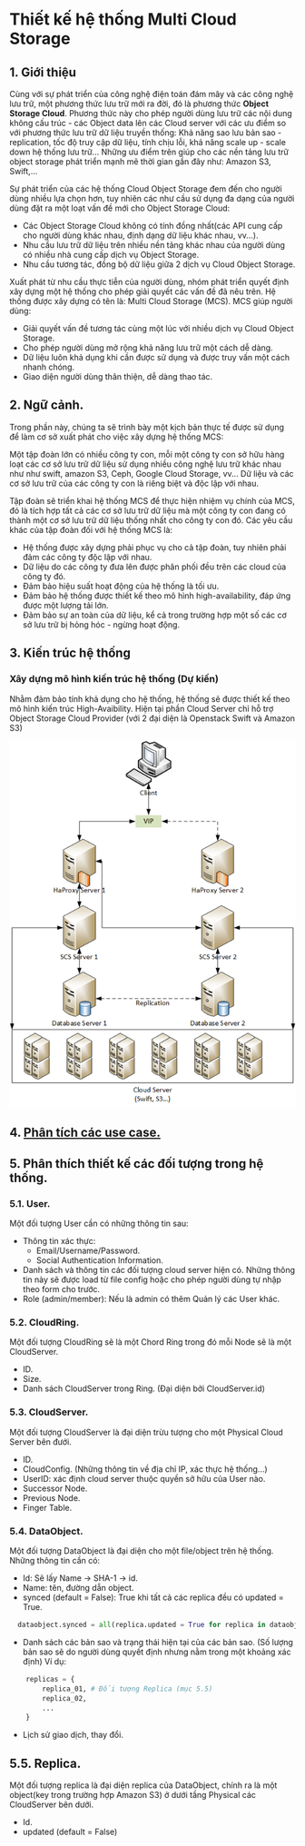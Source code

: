 # Thiết kế hệ thống Multi Cloud Storage

## 1. Giới thiệu

Cùng với sự phát triển của công nghệ điện toán đám mây và các công nghệ lưu trữ, một phương thức lưu trữ mới ra đời, đó là phương thức **Object Storage Cloud**. Phương thức này cho phép người dùng lưu trữ các nội dung không cấu trúc - các Object data lên các Cloud server với các ưu điểm so với phương thức lưu trữ dữ liệu truyền thống: Khả năng sao lưu bản sao - replication, tốc độ truy cập dữ liệu, tính chịu lỗi, khả năng scale up - scale down hệ thống lưu trữ... Những ưu điểm trên giúp cho các nền tảng lưu trữ object storage phát triển mạnh mẽ thời gian gần đây như: Amazon S3, Swift,...

Sự phát triển của các hệ thống Cloud Object Storage đem đến cho người dùng nhiều lựa chọn hơn, tuy nhiên các như cầu sử dụng đa dạng của người dùng đặt ra một loạt vấn đề mới cho Object Storage Cloud:

- Các Object Storage Cloud không có tính đồng nhất(các API cung cấp cho người dùng khác nhau, định dạng dữ liệu khác nhau, vv...).
- Nhu cầu lưu trữ dữ liệu trên nhiều nền tảng khác nhau của người dùng có nhiều nhà cung cấp dịch vụ Object Storage.
- Nhu cầu tương tác, đồng bộ dữ liệu giữa 2 dịch vụ Cloud Object Storage.

Xuất phát từ nhu cầu thực tiễn của người dùng, nhóm phát triển quyết định xây dựng một hệ thống cho phép giải quyết các vấn đề đã nêu trên. Hệ thống được xây dựng có tên là: Multi Cloud Storage (MCS). MCS giúp người dùng:

- Giải quyết vấn đề tương tác cùng một lúc với nhiều dịch vụ Cloud Object Storage.
- Cho phép người dùng mở rộng khả năng lưu trữ một cách dễ dàng.
- Dữ liệu luôn khả dụng khi cần được sử dụng và được truy vấn một cách nhanh chóng.
- Giao diện người dùng thân thiện, dễ dàng thao tác.

## 2. Ngữ cảnh.

Trong phần này, chúng ta sẽ trình bày một kịch bản thực tế được sử dụng để làm cơ sở xuất phát cho việc xây dựng hệ thống MCS:

Một tập đoàn lớn có nhiều công ty con, mỗi một công ty con sở hữu hàng loạt các cơ sở lưu trữ dữ liệu sử dụng nhiều công nghệ lưu trữ khác nhau như như swift, amazon S3, Ceph, Google Cloud Storage, vv... Dữ liệu và các cơ sở lưu trữ của các công ty con là riêng biệt và độc lập với nhau.

Tập đoàn sẽ triển khai hệ thống MCS để thực hiện nhiệm vụ chính của MCS, đó là tích hợp tất cả các cơ sở lưu trữ dữ liệu mà một công ty con đang có thành một cơ sở lưu trữ dữ liệu thống nhất cho công ty con đó. Các yêu cầu khác của tập đoàn đối với hệ thống MCS là:

- Hệ thống được xây dựng phải phục vụ cho cả tập đoàn, tuy nhiên phải đảm các công ty độc lập với nhau.
- Dữ liệu do các công ty đưa lên được phân phối đều trên các cloud của công ty đó.
- Đảm bảo hiệu suất hoạt động của hệ thống là tối ưu.
- Đảm bảo hệ thống được thiết kế theo mô hình high-availability, đáp ứng được một lượng tải lớn.
- Đảm bảo sự an toàn của dữ liệu, kể cả trong trường hợp một số các cơ sở lưu trữ bị hỏng hóc - ngừng hoạt động.

## 3. Kiến trúc hệ thống

### Xây dựng mô hình kiến trúc hệ thống (Dự kiến)

Nhằm đảm bảo tính khả dụng cho hệ thống, hệ thống sẽ được thiết kế theo mô hình kiến trúc High-Avaibility. Hiện tại phần Cloud Server chỉ hỗ trợ Object Storage Cloud Provider (với 2 đại diện là Openstack Swift và Amazon S3)

![System Architecture](./images/thiet_ke_ha.png)

## 4. [Phân tích các use case.](./phan_tich_yeu_cau.md)

## 5. Phân thích thiết kế các đối tượng trong hệ thống.

### 5.1. User.

Một đối tượng User cần có những thông tin sau:

- Thông tin xác thực:
    - Email/Username/Password.
    - Social Authentication Information.
- Danh sách và thông tin các đối tượng cloud server hiện có. Những thông tin này sẽ được load từ file config hoặc cho phép người dùng tự nhập theo form cho trước.
- Role (admin/member): Nếu là admin có thêm Quản lý các User khác.

### 5.2. CloudRing.

Một đối tượng CloudRing sẽ là một Chord Ring trong đó mỗi Node sẽ là một CloudServer.

- ID.
- Size.
- Danh sách CloudServer trong Ring. (Đại diện bởi CloudServer.id)

### 5.3. CloudServer.

Một đối tượng CloudServer là đại diện trừu tượng cho một Physical Cloud Server bên đưới.
- ID.
- CloudConfig. (Những thông tin về địa chỉ IP, xác thực hệ thống...)
- UserID: xác định cloud server thuộc quyền sở hữu của User nào.
- Successor Node.
- Previous Node.
- Finger Table.

### 5.4. DataObject.

Một đối tượng DataObject là đại diện cho một file/object trên hệ thống. Những thông tin cần có:

- Id: Sẽ lấy Name -> SHA-1 -> id.
- Name: tên, đường dẫn object.
- synced (default = False): True khi tất cả các replica đều có updated = True.

```python
  dataobject.synced = all(replica.updated = True for replica in dataobject.replicas)
```

- Danh sách các bản sao và trạng thái hiện tại của các bản sao. (Số lượng bản sao sẽ do người dùng quyết định nhưng nằm trong một khoảng xác định) Ví dụ:

```python
    replicas = {
        replica_01, # Đối tượng Replica (mục 5.5)
        replica_02,
        ...
    }
```
- Lịch sử giao dịch, thay đổi.

## 5.5. Replica.

Một đối tượng replica là đại diện replica của DataObject, chính ra là một object(key trong trường hợp Amazon S3)
ở dưới tầng Physical các CloudServer bên dưới.

- Id.
- updated (default = False)
